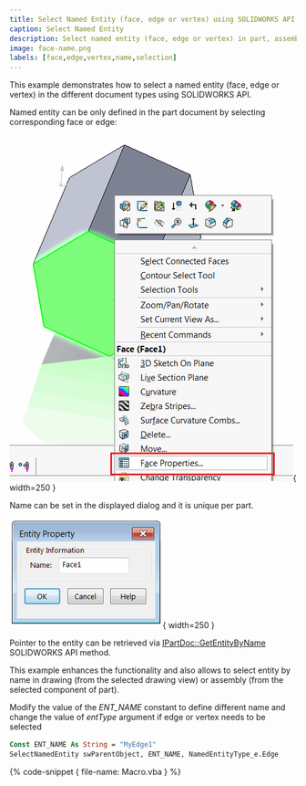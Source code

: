 ```yaml
---
title: Select Named Entity (face, edge or vertex) using SOLIDWORKS API
caption: Select Named Entity
description: Select named entity (face, edge or vertex) in part, assembly (from component) or drawing (from view) using SOLIDWORKS API
image: face-name.png
labels: [face,edge,vertex,name,selection]
---
```

This example demonstrates how to select a named entity (face, edge or vertex) in the different document types using SOLIDWORKS API.

Named entity can be only defined in the part document by selecting corresponding face or edge:

![Face properties command in context menu](face-properties.png){ width=250 }

Name can be set in the displayed dialog and it is unique per part.

![Face name dialog](face-name.png){ width=250 }

Pointer to the entity can be retrieved via [IPartDoc::GetEntityByName](http://help.solidworks.com/2014/english/api/sldworksapi/SolidWorks.Interop.sldworks~SolidWorks.Interop.sldworks.IPartDoc~GetEntityByName.html) SOLIDWORKS API method.

This example enhances the functionality and also allows to select entity by name in drawing (from the selected drawing view) or assembly (from the selected component of part).

Modify the value of the *ENT_NAME* constant to define different name and change the value of *entType* argument if edge or vertex needs to be selected

~~~ vb
Const ENT_NAME As String = "MyEdge1"
SelectNamedEntity swParentObject, ENT_NAME, NamedEntityType_e.Edge
~~~

{% code-snippet { file-name: Macro.vba } %}
